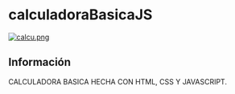 # calculadoraBasicaJS

[![calcu.png](https://i.postimg.cc/9QyzfC0f/calcu.png)](https://postimg.cc/SnNmT0W0)

## Información
CALCULADORA BASICA HECHA CON HTML, CSS Y JAVASCRIPT.
